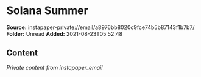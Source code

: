 # Solana Summer

**Source:** instapaper-private://email/a8976bb8020c9fce74b5b87143f1b7b7/
**Folder:** Unread
**Added:** 2021-08-23T05:52:48




## Content
*Private content from instapaper_email*
